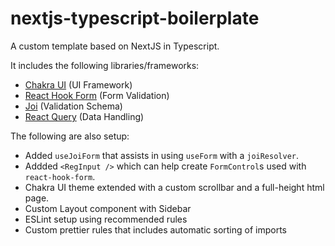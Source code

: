 # nextjs-typescript-boilerplate

A custom template based on NextJS in Typescript.

It includes the following libraries/frameworks:

- [Chakra UI](https://chakra-ui.com/) (UI Framework)
- [React Hook Form](https://react-hook-form.com/) (Form Validation)
- [Joi](https://joi.dev/api/) (Validation Schema)
- [React Query](https://react-query.tanstack.com/) (Data Handling)

The following are also setup:

- Added `useJoiForm` that assists in using `useForm` with a `joiResolver`.
- Addded `<RegInput />` which can help create `FormControl`s used with `react-hook-form`.
- Chakra UI theme extended with a custom scrollbar and a full-height html page.
- Custom Layout component with Sidebar
- ESLint setup using recommended rules
- Custom prettier rules that includes automatic sorting of imports
